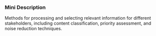### Mini Description

Methods for processing and selecting relevant information for different stakeholders, including content classification, priority assessment, and noise reduction techniques.
